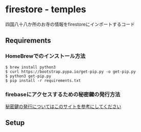 # firestore - temples 
四国八十八か所のお寺の情報をfirestoreにインポートするコード
## Requirements
### HomeBrewでのインストール方法
```
$ brew install python3
$ curl https://bootstrap.pypa.io/get-pip.py -o get-pip.py
$ python3 get-pip.py
$ pip install -r requirements.txt
```
### firebaseにアクセスするための秘密鍵の発行方法
[秘密鍵の発行についてはこのサイトを参考にしてください](href="https://qiita.com/Mikumirai/items/f8a2ead6a6a1a4f57df8#api%E3%82%AD%E3%83%BC%E3%82%92%E3%82%82%E3%81%A3%E3%81%A6%E3%81%93%E3%82%88%E3%81%86)
## Setup

